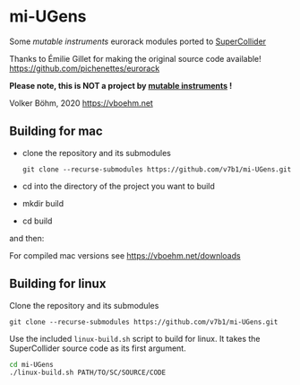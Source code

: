 # mi-UGens

Some *mutable instruments* eurorack modules ported to [SuperCollider](https://supercollider.github.io/)

Thanks to Émilie Gillet for making the original source code available!
https://github.com/pichenettes/eurorack

**Please note, this is NOT a project by [mutable instruments](https://mutable-instruments.net/) !**

Volker Böhm, 2020
https://vboehm.net



## Building for mac

- clone the repository and its submodules

   `git clone --recurse-submodules https://github.com/v7b1/mi-UGens.git`

- cd into the directory of the project you want to build

- mkdir build

- cd build

and then:


For compiled mac versions see https://vboehm.net/downloads



## Building for linux

Clone the repository and its submodules

`git clone --recurse-submodules https://github.com/v7b1/mi-UGens.git`

Use the included `linux-build.sh` script to build for linux. It takes the SuperCollider source code as its first argument.

```bash
cd mi-UGens
./linux-build.sh PATH/TO/SC/SOURCE/CODE
```

